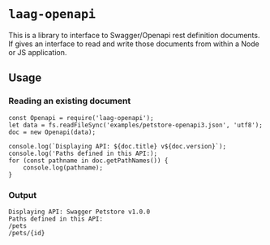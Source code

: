 # `laag-openapi`

This is a library to interface to Swagger/Openapi rest definition documents. If gives an interface to read and write those documents from within a Node or JS application.

## Usage

### Reading an existing document
```
const Openapi = require('laag-openapi');
let data = fs.readFileSync('examples/petstore-openapi3.json', 'utf8');
doc = new Openapi(data);

console.log(`Displaying API: ${doc.title} v${doc.version}`);
console.log('Paths defined in this API:);
for (const pathname in doc.getPathNames()) {
    console.log(pathname);
}

```
### Output
```
Displaying API: Swagger Petstore v1.0.0
Paths defined in this API:
/pets
/pets/{id}
```
